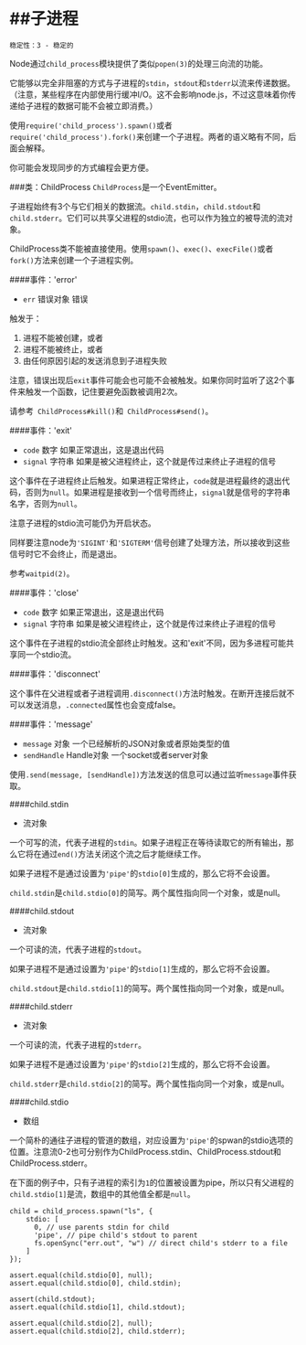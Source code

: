 ##子进程
===

	稳定性：3 - 稳定的
	
Node通过`child_process`模块提供了类似`popen(3)`的处理三向流的功能。

它能够以完全非阻塞的方式与子进程的`stdin`，`stdout`和`stderr`以流来传递数据。（注意，某些程序在内部使用行缓冲I/O。这不会影响node.js，不过这意味着你传递给子进程的数据可能不会被立即消费。）

使用`require('child_process').spawn()`或者`require('child_process').fork()`来创建一个子进程。两者的语义略有不同，后面会解释。

你可能会发现同步的方式编程会更方便。

###类：ChildProcess
`ChildProcess`是一个EventEmitter。

子进程始终有3个与它们相关的数据流。`child.stdin`，`child.stdout`和`child.stderr`。它们可以共享父进程的stdio流，也可以作为独立的被导流的流对象。

ChildProcess类不能被直接使用。使用`spawn()`、`exec()`、`execFile()`或者`fork()`方法来创建一个子进程实例。

####事件：'error'
* `err` 错误对象 错误

触发于：

1. 进程不能被创建，或者
2. 进程不能被终止，或者
3. 由任何原因引起的发送消息到子进程失败

注意，错误出现后`exit`事件可能会也可能不会被触发。如果你同时监听了这2个事件来触发一个函数，记住要避免函数被调用2次。

请参考` ChildProcess#kill()`和` ChildProcess#send()`。

####事件：'exit'
* `code` 数字 如果正常退出，这是退出代码
* `signal` 字符串 如果是被父进程终止，这个就是传过来终止子进程的信号

这个事件在子进程终止后触发。如果进程正常终止，`code`就是进程最终的退出代码，否则为`null`。如果进程是接收到一个信号而终止，`signal`就是信号的字符串名字，否则为`null`。

注意子进程的stdio流可能仍为开启状态。

同样要注意node为`'SIGINT'`和`'SIGTERM'`信号创建了处理方法，所以接收到这些信号时它不会终止，而是退出。

参考`waitpid(2)`。

####事件：'close'
* `code` 数字 如果正常退出，这是退出代码
* `signal` 字符串 如果是被父进程终止，这个就是传过来终止子进程的信号

这个事件在子进程的stdio流全部终止时触发。这和'exit'不同，因为多进程可能共享同一个stdio流。

####事件：'disconnect'

这个事件在父进程或者子进程调用`.disconnect()`方法时触发。在断开连接后就不可以发送消息，`.connected`属性也会变成false。

####事件：'message'
* `message` 对象 一个已经解析的JSON对象或者原始类型的值
* `sendHandle` Handle对象 一个socket或者server对象

使用`.send(message, [sendHandle])`方法发送的信息可以通过监听`message`事件获取。

####child.stdin
* 流对象

一个可写的流，代表子进程的`stdin`。如果子进程正在等待读取它的所有输出，那么它将在通过`end()`方法关闭这个流之后才能继续工作。

如果子进程不是通过设置为`'pipe'`的`stdio[0]`生成的，那么它将不会设置。

`child.stdin`是`child.stdio[0]`的简写。两个属性指向同一个对象，或是null。

####child.stdout
* 流对象

一个可读的流，代表子进程的`stdout`。

如果子进程不是通过设置为`'pipe'`的`stdio[1]`生成的，那么它将不会设置。

`child.stdout`是`child.stdio[1]`的简写。两个属性指向同一个对象，或是null。

####child.stderr
* 流对象

一个可读的流，代表子进程的`stderr`。

如果子进程不是通过设置为`'pipe'`的`stdio[2]`生成的，那么它将不会设置。

`child.stderr`是`child.stdio[2]`的简写。两个属性指向同一个对象，或是null。

####child.stdio
* 数组

一个简朴的通往子进程的管道的数组，对应设置为`'pipe'`的spwan的stdio选项的位置。注意流0-2也可分别作为ChildProcess.stdin、ChildProcess.stdout和ChildProcess.stderr。

在下面的例子中，只有子进程的索引为`1`的位置被设置为pipe，所以只有父进程的`child.stdio[1]`是流，数组中的其他值全都是`null`。

	child = child_process.spawn("ls", {
	    stdio: [
	      0, // use parents stdin for child
	      'pipe', // pipe child's stdout to parent
	      fs.openSync("err.out", "w") // direct child's stderr to a file
	    ]
	});
	
	assert.equal(child.stdio[0], null);
	assert.equal(child.stdio[0], child.stdin);
	
	assert(child.stdout);
	assert.equal(child.stdio[1], child.stdout);
	
	assert.equal(child.stdio[2], null);
	assert.equal(child.stdio[2], child.stderr);
	
